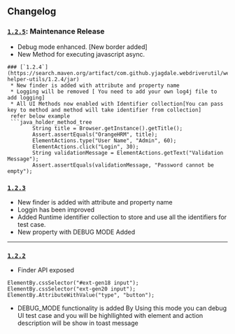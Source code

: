 ## Changelog


### [`1.2.5`](https://search.maven.org/artifact/com.github.yjagdale.webdriverutil/webdriver-helper-utils/1.2.4/jar): Maintenance Release
 * Debug mode enhanced. [New border added]  
 * New Method for executing javascript async. 
```
### [`1.2.4`](https://search.maven.org/artifact/com.github.yjagdale.webdriverutil/webdriver-helper-utils/1.2.4/jar)
 * New finder is added with attribute and property name  
 * Logging will be removed [ You need to add your own log4j file to add logging] 
 * All UI Methods now enabled with Identifier collection[You can pass key to method and method will take identifier from collection]
 refer below example 
 ```java_holder_method_tree
        String title = Browser.getInstance().getTitle();
        Assert.assertEquals("OrangeHRM", title);
        ElementActions.type("User Name", "Admin", 60);
        ElementActions.click("Login", 30);
        String validationMessage = ElementActions.getText("Validation Message");
        Assert.assertEquals(validationMessage, "Password cannot be empty");
```


### [`1.2.3`](https://search.maven.org/artifact/com.github.yjagdale.webdriverutil/webdriver-helper-utils/1.2.3/jar)
* New finder is added with attribute and property name  
* Loggin has been improved
* Added Runtime identifier collection to store and use all the identifiers for test case.
* New property with DEBUG MODE Added
 
 
------
### [`1.2.2`](https://search.maven.org/artifact/com.github.yjagdale.webdriverutil/webdriver-helper-utils/1.2.2/jar)

* Finder API exposed
 ```
 ElementBy.cssSelector("#ext-gen18 input");
 ElementBy.cssSelector("ext-gen20 input");
 ElementBy.AttributeWithValue("type", "button");
```
* DEBUG_MODE functionality is added 
By Using this mode you  can debug UI test case and you will be highllighted with element and action description will be show in toast message
 
  